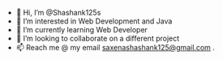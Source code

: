 - 👋 Hi, I’m @Shashank125s
- 👀 I’m interested in Web Development and Java
- 🌱 I’m currently learning Web Developer
- 💞️ I’m looking to collaborate on a different project 
- 📫 Reach me @ my email saxenashashank125@gmail.com
.

<!---
Shashank125s/Shashank125s is a ✨ special ✨ repository because its `README.md` (this file) appears on your GitHub profile.
You can click the Preview link to take a look at your changes.
--->
